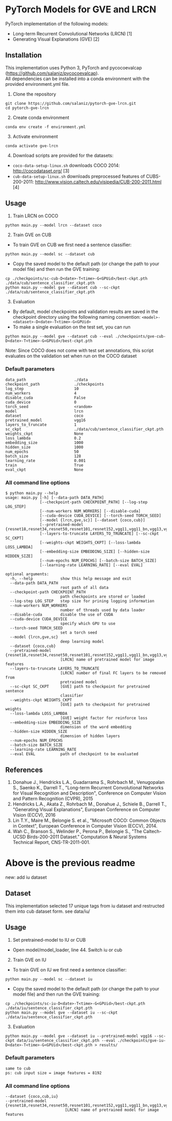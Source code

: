 # PyTorch Models for GVE and LRCN
PyTorch implementation of the following models:
* Long-term Recurrent Convolutional Networks (LRCN) [1]
* Generating Visual Explanations (GVE) [2]

## Installation
This implementation uses Python 3, PyTorch and pycocoevalcap (https://github.com/salaniz/pycocoevalcap).  
All dependencies can be installed into a conda environment with the provided environment.yml file.

1. Clone the repository
```shell
git clone https://github.com/salaniz/pytorch-gve-lrcn.git
cd pytorch-gve-lrcn
```
2. Create conda environment
```shell
conda env create -f environment.yml
```
3. Activate environment
```shell
conda activate gve-lrcn
```
4. Download scripts are provided for the datasets:
* `coco-data-setup-linux.sh` downloads COCO 2014: http://cocodataset.org/ [3]
* `cub-data-setup-linux.sh` downloads preprocessed features of CUBS-200-2011: http://www.vision.caltech.edu/visipedia/CUB-200-2011.html [4]

## Usage
1. Train LRCN on COCO
```
python main.py --model lrcn --dataset coco
```

2. Train GVE on CUB
* To train GVE on CUB we first need a sentence classifier:
```
python main.py --model sc --dataset cub
```
* Copy the saved model to the default path (or change the path to your model file) and then run the GVE training:
```
cp ./checkpoints/sc-cub-D<date>-T<time>-G<GPUid>/best-ckpt.pth ./data/cub/sentence_classifier_ckpt.pth
python main.py --model gve --dataset cub --sc-ckpt ./data/cub/sentence_classifier_ckpt.pth
```

3. Evaluation
* By default, model checkpoints and validation results are saved in the checkpoint directory using the following naming convention: `<model>-<dataset>-D<date>-T<time>-G<GPUid>`
* To make a single evaluation on the test set, you can run
```
python main.py --model gve --dataset cub --eval ./checkpoints/gve-cub-D<date>-T<time>-G<GPUid>/best-ckpt.pth
```
Note: Since COCO does not come with test set annotations, this script evaluates on the validation set when run on the COCO dataset


### Default parameters
```
data_path                     ./data
checkpoint_path               ./checkpoints
log_step                      10
num_workers                   4
disable_cuda                  False
cuda_device                   0
torch_seed                    <random>
model                         lrcn
dataset                       coco
pretrained_model              vgg16
layers_to_truncate            1
sc_ckpt                       ./data/cub/sentence_classifier_ckpt.pth
weights_ckpt                  None
loss_lambda                   0.2
embedding_size                1000
hidden_size                   1000
num_epochs                    50
batch_size                    128
learning_rate                 0.001
train                         True
eval_ckpt                     None
```

### All command line options
```
$ python main.py --help
usage: main.py [-h] [--data-path DATA_PATH]
               [--checkpoint-path CHECKPOINT_PATH] [--log-step LOG_STEP]
               [--num-workers NUM_WORKERS] [--disable-cuda]
               [--cuda-device CUDA_DEVICE] [--torch-seed TORCH_SEED]
               [--model {lrcn,gve,sc}] [--dataset {coco,cub}]
               [--pretrained-model {resnet18,resnet34,resnet50,resnet101,resnet152,vgg11,vgg11_bn,vgg13,vgg13_bn,vgg16,vgg16_bn,vgg19_bn,vgg19}]
               [--layers-to-truncate LAYERS_TO_TRUNCATE] [--sc-ckpt SC_CKPT]
               [--weights-ckpt WEIGHTS_CKPT] [--loss-lambda LOSS_LAMBDA]
               [--embedding-size EMBEDDING_SIZE] [--hidden-size HIDDEN_SIZE]
               [--num-epochs NUM_EPOCHS] [--batch-size BATCH_SIZE]
               [--learning-rate LEARNING_RATE] [--eval EVAL]

optional arguments:
  -h, --help            show this help message and exit
  --data-path DATA_PATH
                        root path of all data
  --checkpoint-path CHECKPOINT_PATH
                        path checkpoints are stored or loaded
  --log-step LOG_STEP   step size for prining logging information
  --num-workers NUM_WORKERS
                        number of threads used by data loader
  --disable-cuda        disable the use of CUDA
  --cuda-device CUDA_DEVICE
                        specify which GPU to use
  --torch-seed TORCH_SEED
                        set a torch seed
  --model {lrcn,gve,sc}
                        deep learning model
  --dataset {coco,cub}
  --pretrained-model {resnet18,resnet34,resnet50,resnet101,resnet152,vgg11,vgg11_bn,vgg13,vgg13_bn,vgg16,vgg16_bn,vgg19_bn,vgg19}
                        [LRCN] name of pretrained model for image features
  --layers-to-truncate LAYERS_TO_TRUNCATE
                        [LRCN] number of final FC layers to be removed from
                        pretrained model
  --sc-ckpt SC_CKPT     [GVE] path to checkpoint for pretrained sentence
                        classifier
  --weights-ckpt WEIGHTS_CKPT
                        [GVE] path to checkpoint for pretrained weights
  --loss-lambda LOSS_LAMBDA
                        [GVE] weight factor for reinforce loss
  --embedding-size EMBEDDING_SIZE
                        dimension of the word embedding
  --hidden-size HIDDEN_SIZE
                        dimension of hidden layers
  --num-epochs NUM_EPOCHS
  --batch-size BATCH_SIZE
  --learning-rate LEARNING_RATE
  --eval EVAL           path of checkpoint to be evaluated
```

## References
1. Donahue J., Hendricks L.A., Guadarrama S., Rohrbach M., Venugopalan S., Saenko K., Darrell T., "Long-term Recurrent Convolutional Networks for Visual Recognition and Description", Conference on Computer Vision and Pattern Recognition (CVPR), 2015
2. Hendricks L.A., Akata Z., Rohrbach M., Donahue J., Schiele B., Darrell T., "Generating Visual Explanations", European Conference on Computer Vision (ECCV), 2016
3. Lin T.Y., Maire M., Belongie S. et al., "Microsoft COCO: Common Objects in Context", European Conference in Computer Vision (ECCV), 2014.
4. Wah C., Branson S., Welinder P., Perona P., Belongie S., "The Caltech-UCSD Birds-200-2011 Dataset." Computation & Neural Systems Technical Report, CNS-TR-2011-001.


# Above is the previous readme
new: add iu dataset

## Dataset
This implementation selected 17 unique tags from iu dataset and restructed them into cub dataset form.
see data/iu/

## Usage
1. Set pretrained-model to IU or CUB
* Open model/model_loader, line 44. Switch iu or cub

2. Train GVE on IU
* To train GVE on IU  we first need a sentence classifier:
```
python main.py --model sc --dataset iu
```
* Copy the saved model to the default path (or change the path to your model file) and then run the GVE training:
```
cp ./checkpoints/sc-iu-D<date>-T<time>-G<GPUid>/best-ckpt.pth ./data/iu/sentence_classifier_ckpt.pth
python main.py --model gve --dataset iu --sc-ckpt ./data/iu/sentence_classifier_ckpt.pth
```

3. Evaluation
```
python main.py --model gve --dataset iu --pretrained-model vgg16 --sc-ckpt data/iu/sentence_classifier_ckpt.pth --eval ./checkpoints/gve-iu-D<date>-T<time>-G<GPUid>/best-ckpt.pth > results/
```

### Default parameters
```
same to cub
ps: cub input size = image features = 8192
```

### All command line options
```
--dataset {coco,cub,iu}
--pretrained-model   {resnet18,resnet34,resnet50,resnet101,resnet152,vgg11,vgg11_bn,vgg13,vgg13_bn,vgg16,vgg16_bn,vgg19_bn,vgg19}
                          [LRCN] name of pretrained model for image features
```

